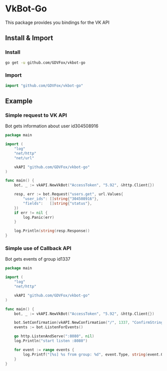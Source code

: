 # VkBot-Go

This package provides you bindings for the VK API

## Install & Import

### Install

```bash
go get -u github.com/GDVFox/vkbot-go
```

### Import

```go
import "github.com/GDVFox/vkbot-go"
```

## Example

### Simple request to VK API

Bot gets information about user id304508916

```go
package main

import (
    "log"
    "net/http"
	"net/url"

    vkAPI "github.com/GDVFox/vkbot-go"
)

func main() {
    bot, _ := vkAPI.NewVkBot("AccessToken", "5.92", &http.Client{})

    resp, err := bot.Request("users.get", url.Values{
        "user_ids": []string{"304508916"},
        "fields":   []string{"status"},
    })
    if err != nil {
        log.Panic(err)
    }

    log.Println(string(resp.Response))
}
```

### Simple use of Callback API

Bot gets events of group id1337

```go
package main

import (
    "log"
    "net/http"

    vkAPI "github.com/GDVFox/vkbot-go"
)

func main() {
    bot, _ := vkAPI.NewVkBot("AccessToken", "5.92", &http.Client{})

    bot.SetConfirmation(vkAPI.NewConfirmation("/", 1337, "ConfirmString"))
    events := bot.ListenForEvents()

    go http.ListenAndServe(":8080", nil)
    log.Println("start listen :8080")

    for event := range events {
        log.Printf("[%s] %s from group: %d", event.Type, string(event.Object), event.GroupID)
    }
}
```
